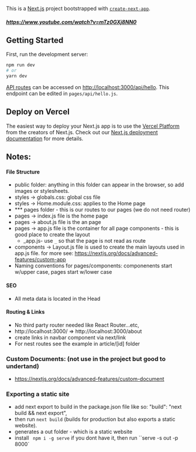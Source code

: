 This is a [Next.js](https://nextjs.org/) project bootstrapped with [`create-next-app`](https://github.com/vercel/next.js/tree/canary/packages/create-next-app).
##### https://www.youtube.com/watch?v=mTz0GXj8NN0
## Getting Started

First, run the development server:

```bash
npm run dev
# or
yarn dev
```

[API routes](https://nextjs.org/docs/api-routes/introduction) can be accessed on [http://localhost:3000/api/hello](http://localhost:3000/api/hello). This endpoint can be edited in `pages/api/hello.js`.

## Deploy on Vercel

The easiest way to deploy your Next.js app is to use the [Vercel Platform](https://vercel.com/new?utm_medium=default-template&filter=next.js&utm_source=create-next-app&utm_campaign=create-next-app-readme) from the creators of Next.js.
Check out our [Next.js deployment documentation](https://nextjs.org/docs/deployment) for more details.

## Notes:

#### File Structure

- public folder: anything in this folder can appear in the browser, so add images or stylesheets.
- styles -> globals.css: global css file
- styles -> Home.module.css: applies to the Home page
- *** pages folder - this is our routes to our pages (we do not need router)
- pages -> index.js file is the home page
- pages -> about.js file is the an page
- pages -> app.js file is the container for all page components - this is good place to create the layout
  - _app.js- use ```_``` so that the page is not read as route
- components -> Layout.js file is used to create the main layouts used in app.js file. for more see: https://nextjs.org/docs/advanced-features/custom-app
- Naming conventions for pages/components: componenents start w/upper case, pages start w/lower case

#### SEO

- All meta data is located in the Head

#### Routing & Links

- No third party router needed like React Router...etc,
- http://localhost:3000/ => http://localhost:3000/about
- create links in navbar component via next/link
- For nest routes see the example in article/[id] folder

### Custom Documents: (not use in the project but good to undertand)

- https://nextjs.org/docs/advanced-features/custom-document

### Exporting a static site

- add next export to build in the package.json file like so: "build": "next build && next export",
- then run `next build` (builds for production but also exports a static website).
- generates a out folder - which is a static website
- install ` npm i -g serve` if you dont have it, then run ``serve -s out -p 8000`
